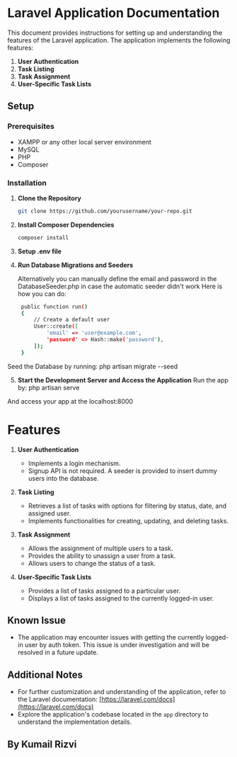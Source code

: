 # Laravel Application Documentation

This document provides instructions for setting up and understanding the features of the Laravel application. The application implements the following features:

1. **User Authentication**
2. **Task Listing**
3. **Task Assignment**
4. **User-Specific Task Lists**

## Setup

### Prerequisites
- XAMPP or any other local server environment
- MySQL
- PHP
- Composer

### Installation

1. **Clone the Repository**
   ```bash
   git clone https://github.com/yourusername/your-repo.git

2. **Install Composer Dependencies**
    ```bash
    composer install
    
3. **Setup .env file**
   
4. **Run Database Migrations and Seeders**

   Alternatively you can manually define the email and password in the DatabaseSeeder.php in case the automatic seeder didn't work
   Here is how you can do:
   ```bash
    public function run()
    {
        // Create a default user
        User::create([
            'email' => 'user@example.com',
            'password' => Hash::make('password'),
        ]);
    }

Seed the Database by running:
php artisan migrate --seed



5. **Start the Development Server and Access the Application**
Run the app by:
php artisan serve

And access your app at the localhost:8000


# Features

1. **User Authentication**
   - Implements a login mechanism.
   - Signup API is not required. A seeder is provided to insert dummy users into the database.

2. **Task Listing**
   - Retrieves a list of tasks with options for filtering by status, date, and assigned user.
   - Implements functionalities for creating, updating, and deleting tasks.

3. **Task Assignment**
   - Allows the assignment of multiple users to a task.
   - Provides the ability to unassign a user from a task.
   - Allows users to change the status of a task.

4. **User-Specific Task Lists**
   - Provides a list of tasks assigned to a particular user.
   - Displays a list of tasks assigned to the currently logged-in user.

## Known Issue

- The application may encounter issues with getting the currently logged-in user by auth token. This issue is under investigation and will be resolved in a future update.

## Additional Notes

- For further customization and understanding of the application, refer to the Laravel documentation: [https://laravel.com/docs](https://laravel.com/docs)
- Explore the application's codebase located in the `app` directory to understand the implementation details.



## By Kumail Rizvi
